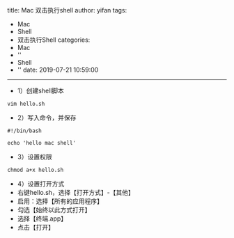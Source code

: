 title: Mac 双击执行shell
author: yifan
tags:
  - Mac
  - Shell
  - 双击执行Shell
categories:
  - Mac
  - ''
  - Shell
  - ''
date: 2019-07-21 10:59:00
---

- 1）创建shell脚本

```
vim hello.sh
```

- 2）写入命令，并保存

```
#!/bin/bash

echo 'hello mac shell'
```
<!-- more -->
- 3）设置权限
```
chmod a+x hello.sh
```

- 4）设置打开方式
 - 右键hello.sh，选择【打开方式】-【其他】
 - 启用：选择【所有的应用程序】
 - 勾选【始终以此方式打开】
 - 选择【终端.app】
 - 点击【打开】